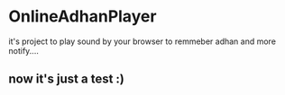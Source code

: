 # OnlineAdhanPlayer
it's project to play sound by your browser to remmeber adhan and more notify....

## now it's just a test :) 
